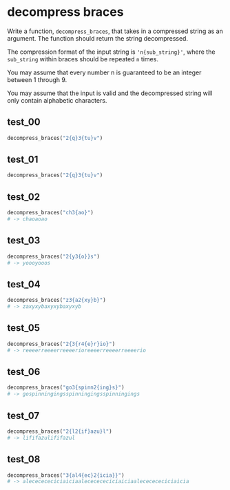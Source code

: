 
# decompress braces

Write a function, `decompress_braces`, that takes in a compressed string as an argument. The function should return the string 
decompressed.

The compression format of the input string is `'n{sub_string}'`, where the `sub_string` within braces should be repeated `n` times.

You may assume that every number n is guaranteed to be an integer between 1 through 9.

You may assume that the input is valid and the decompressed string will only contain alphabetic characters.

## test_00

```python
decompress_braces("2{q}3{tu}v")
```

## test_01

```python
decompress_braces("2{q}3{tu}v") 
```


## test_02

```python
decompress_braces("ch3{ao}")
# -> chaoaoao
```

## test_03

```python
decompress_braces("2{y3{o}}s")
# -> yoooyooos
```

## test_04

```python
decompress_braces("z3{a2{xy}b}")
# -> zaxyxybaxyxybaxyxyb 
```

## test_05

```python
decompress_braces("2{3{r4{e}r}io}")
# -> reeeerreeeerreeeerioreeeerreeeerreeeerio 
```

## test_06

```python
decompress_braces("go3{spinn2{ing}s}")
# -> gospinningingsspinningingsspinningings 
```

## test_07

```python
decompress_braces("2{l2{if}azu}l")
# -> lififazulififazul 
```

## test_08

```python
decompress_braces("3{al4{ec}2{icia}}")
# -> alececececiciaiciaalececececiciaiciaalececececiciaicia 
```
